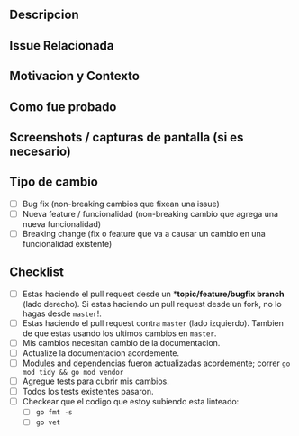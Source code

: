 
## Descripcion
<!-- Describe tus cambios en detalle -->

## Issue Relacionada
<!-- Link a la issue aca -->

## Motivacion y Contexto
<!-- Por que este cambio es requerido? Que problema resuelve? -->

## Como fue probado
<!-- Describir en detalles como testeaste los cambios -->
<!-- Incluir detalles del entorno de testeo en caso de que sea necesario -->

## Screenshots / capturas de pantalla (si es necesario)

## Tipo de cambio
<!-- Que tipo de cambio hiciste? Pone una `x` en todos los casilleros que apliquen: -->
- [ ] Bug fix (non-breaking cambios que fixean una issue)
- [ ] Nueva feature / funcionalidad (non-breaking cambio que agrega una nueva funcionalidad)
- [ ] Breaking change (fix o feature que va a causar un cambio en una funcionalidad existente)

## Checklist
<!-- Ve por cada uno de los puntos y marca con una `x` donde corresponda -->
<!-- Si no estas seguro de algun casillero, pregunta :)! -->
- [ ] Estas haciendo el pull request desde un ***topic/feature/bugfix branch** (lado derecho). Si estas haciendo un pull request desde un fork, no lo hagas desde `master`!.
- [ ] Estas haciendo el pull request contra `master` (lado izquierdo). Tambien de que estas usando los ultimos cambios en `master`.
- [ ] Mis cambios necesitan cambio de la documentacion.
- [ ] Actualize la documentacion acordemente.
- [ ] Modules and dependencias fueron actualizadas acordemente; correr `go mod tidy && go mod vendor`
- [ ] Agregue tests para cubrir mis cambios.
- [ ] Todos los tests existentes pasaron.
- [ ] Checkear que el codigo que estoy subiendo esta linteado:
  - [ ] `go fmt -s`
  - [ ] `go vet`